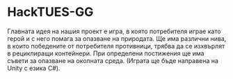 # HackTUES-GG
Главната идея на нашия проект е игра, в която потребителя играе като герой и с него помага за опазване на природата. Ще има различни нива, в които победените от потребителя противници, трябва да се изхвърлят в рециклиращи контейнери. При определени постижения ще има съвети за опазване на околната среда. (Играта ще бъде направена на Unity с езика C#).
